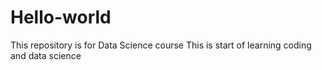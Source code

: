 # Hello-world
This repository is for Data Science course
This is start of learning coding and data science
